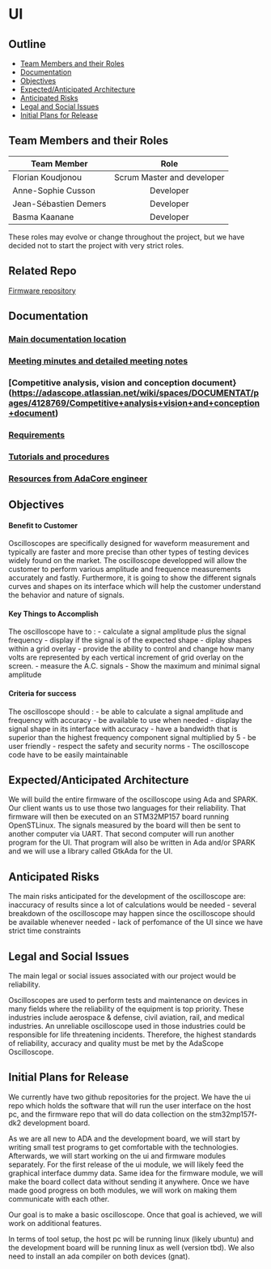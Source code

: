 # UI

## Outline

- [Team Members and their Roles](#team-members-and-their-roles)
- [Documentation](#documentation)
- [Objectives](#objectives)
- [Expected/Anticipated Architecture](#expectedanticipated-architecture)
- [Anticipated Risks](#anticipated-risks)
- [Legal and Social Issues](#legal-and-social-issues)
- [Initial Plans for Release](#initial-plans-for-release)

## Team Members and their Roles

| Team Member           |            Role            |
| --------------------- | :------------------------: |
| Florian Koudjonou     | Scrum Master and developer |
| Anne-Sophie Cusson    |         Developer          |
| Jean-Sébastien Demers |         Developer          |
| Basma Kaanane         |         Developer          |

These roles may evolve or change throughout the project, but we have decided not to start the project with very strict roles.

## Related Repo
[Firmware repository](https://github.com/AdaScope/firmware)

## Documentation

### [Main documentation location](https://adascope.atlassian.net/jira/software/projects/ADASCOPE/pages)

### [Meeting minutes and detailed meeting notes](https://adascope.atlassian.net/wiki/spaces/DOCUMENTAT/pages/917507/Meeting+notes)

### [Competitive analysis, vision and conception document}(https://adascope.atlassian.net/wiki/spaces/DOCUMENTAT/pages/4128769/Competitive+analysis+vision+and+conception+document)

### [Requirements](https://adascope.atlassian.net/wiki/spaces/DOCUMENTAT/pages/1048577/Requirements)

### [Tutorials and procedures](https://adascope.atlassian.net/wiki/spaces/DOCUMENTAT/pages/950274/Tutorials)

### [Resources from AdaCore engineer](https://adascope.atlassian.net/wiki/spaces/DOCUMENTAT/pages/2916354/Resources+-+Olivier+Henley)


## Objectives
#### Benefit to Customer
Oscilloscopes are specifically designed for waveform measurement and typically are faster and more precise than other types of testing devices widely found on the market. The oscilloscope developped will allow the customer to perform various amplitude and frequence measurements accurately and fastly. Furthermore, it is going to show the different signals curves and shapes on its interface which will help the customer understand the behavior and nature of signals. 
#### Key Things to Accomplish
The oscilloscope have to : 
    - calculate a signal amplitude plus the signal frequency
    - display if the signal is of the expected shape 
    - diplay shapes within a grid overlay
    - provide the ability to control and change how many volts are represented by each vertical increment of grid overlay on the screen.
    - measure the A.C. signals
    - Show the maximum and minimal signal amplitude 
#### Criteria for success
The oscilloscope should : 
    - be able to calculate a signal amplitude and frequency with accuracy
    - be available to use when needed
    - display the signal shape in its interface with accuracy 
    - have a bandwidth that is superior than the highest frequency component signal multiplied by 5 
    - be user friendly 
    - respect the safety and security norms 
    - The oscilloscope code have to be easily maintainable 

## Expected/Anticipated Architecture

We will build the entire firmware of the oscilloscope using Ada and SPARK. Our client wants us to use those two languages for their reliability.
That firmware will then be executed on an STM32MP157 board running OpenSTLinux.
The signals measured by the board will then be sent to another computer via UART.
That second computer will run another program for the UI. That program will also be written in Ada and/or SPARK and we will use a library called GtkAda for the UI.

## Anticipated Risks

The main risks anticipated for the development of the oscilloscope are: inaccuracy of results since a lot of calculations would be needed - several breakdown of the oscilloscope may happen since the oscilloscope should be available whenever needed - lack of perfomance of the UI since we have strict time constraints 

## Legal and Social Issues

The main legal or social issues associated with our project would be reliability.

Oscilloscopes are used to perform tests and maintenance on devices in many fields where the reliability of the equipment is top priority. These industries include aerospace & defense, civil aviation, rail, and medical industries. An unreliable oscilloscope used in those industries could be responsible for life threatening incidents. Therefore, the highest standards of reliability, accuracy and quality must be met by the AdaScope Oscilloscope.

## Initial Plans for Release

We currently have two github repositories for the project. We have the ui repo which holds the software that will run the user interface on the host pc, and the firmware repo that will do data collection on the stm32mp157f-dk2 development board.

As we are all new to ADA and the development board, we will start by writing small test programs to get comfortable with the technologies. Afterwards, we will start working on the ui and firmware modules separately. For the first release of the ui module, we will likely feed the graphical interface dummy data. Same idea for the firmware module, we will make the board collect data without sending it anywhere. Once we have made good progress on both modules, we will work on making them communicate with each other.

Our goal is to make a basic oscilloscope. Once that goal is achieved, we will work on additional features.

In terms of tool setup, the host pc will be running linux (likely ubuntu) and the development board will be running linux as well (version tbd). We also need to install an ada compiler on both devices (gnat).
